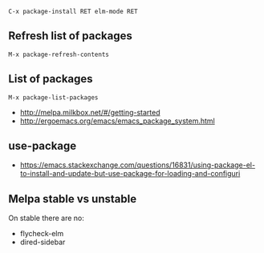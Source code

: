 
`C-x package-install RET elm-mode RET`

## Refresh list of packages

`M-x package-refresh-contents`

## List of packages

`M-x package-list-packages`

- http://melpa.milkbox.net/#/getting-started
- http://ergoemacs.org/emacs/emacs_package_system.html

## use-package

- https://emacs.stackexchange.com/questions/16831/using-package-el-to-install-and-update-but-use-package-for-loading-and-configuri

## Melpa stable vs unstable

On stable there are no:
  - flycheck-elm
  - dired-sidebar
